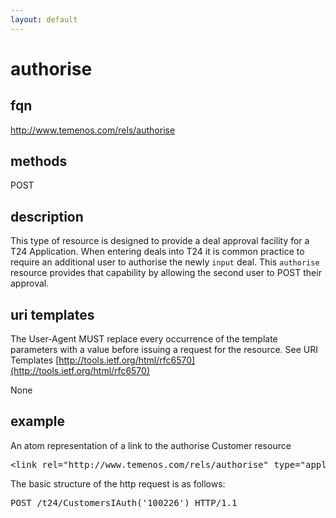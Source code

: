 ```yaml
---
layout: default
---
```


# authorise

## fqn
http://www.temenos.com/rels/authorise

## methods
POST

## description
This type of resource is designed to provide a deal approval facility for a T24 Application.  When entering deals into T24 it is common practice to require an additional user to authorise the newly `input` deal.  This `authorise` resource provides that capability by allowing the second user to POST their approval. 


## uri templates
The User-Agent MUST replace every occurrence of the template parameters with a value before issuing a request for the resource.  See URI Templates [http://tools.ietf.org/html/rfc6570](http://tools.ietf.org/html/rfc6570)

None


## example
An atom representation of a link to the authorise Customer resource
<pre>
&lt;link rel="http://www.temenos.com/rels/authorise" type="application/atom+xml;type=entry" title="Authorise Customer" href="CustomersIAuth('100226')"/&gt;
</pre>

The basic structure of the http request is as follows:
<pre>
POST /t24/CustomersIAuth('100226') HTTP/1.1
</pre>